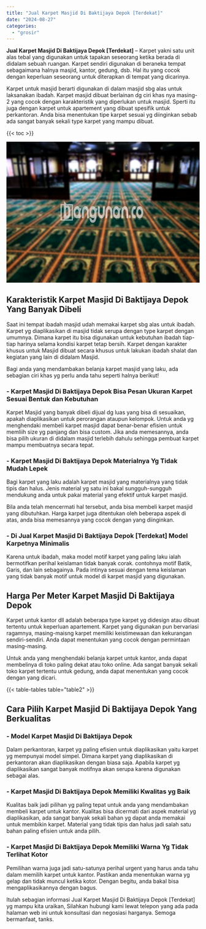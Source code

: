 ```yaml
---
title: "Jual Karpet Masjid Di Baktijaya Depok [Terdekat]"
date: "2024-08-27"
categories: 
  - "grosir"
---
```


**Jual Karpet Masjid Di Baktijaya Depok \[Terdekat\]** – Karpet yakni satu unit alas tebal yang digunakan untuk tapakan seseorang ketika berada di didalam sebuah ruangan. Karpet sendiri digunakan di beraneka tempat sebagaimana halnya masjid, kantor, gedung, dsb. Hal itu yang cocok dengan keperluan seseorang untuk diterapkan di tempat yang dicarinya.

Karpet untuk masjid berarti digunakan di dalam masjid sbg alas untuk laksanakan ibadah. Karpet masjid dibuat berlainan dg ciri khas nya masing-2 yang cocok dengan karakteristik yang diperlukan untuk masjid. Sperti itu juga dengan karpet untuk apartement yang dibuat spesifik untuk perkantoran. Anda bisa menentukan tipe karpet sesuai yg diinginkan sebab ada sangat banyak sekali type karpet yang mampu dibuat.

{{< toc >}}

![Jual Karpet Masjid Di Baktijaya Depok [Terdekat]](/images/grosir-karpet-murah-67.png)

## Karakteristik Karpet Masjid Di Baktijaya Depok Yang Banyak Dibeli

Saat ini tempat ibadah masjid udah memakai karpet sbg alas untuk ibadah. Karpet yg diaplikasikan di masjid tidak serupa dengan type karpet dengan umumnya. Dimana karpet itu bisa digunakan untuk kebutuhan ibadah tiap-tiap harinya selama kondisi karpet tetap bersih. Karpet dengan karakter khusus untuk Masjid dibuat secara khusus untuk lakukan ibadah shalat dan kegiatan yang lain di didalam Masjid.

Bagi anda yang mendambakan belanja karpet masjid yang laku, ada sebagian ciri khas yg perlu anda tahu seperti halnya berikut!

### \- Karpet Masjid Di Baktijaya Depok Bisa Pesan Ukuran Karpet Sesuai Bentuk dan Kebutuhan

Karpet Masjid yang banyak dibeli dijual dg luas yang bisa di sesuaikan, apakah diaplikasikan untuk perorangan ataupun kelompok. Untuk anda yg menghendaki membeli karpet masjid dapat benar-benar efisien untuk memliih size yg panjang dan bisa custom. Jika anda memesannya, anda bisa pilih ukuran di didalam masjid terlebih dahulu sehingga pembuat karpet mampu membuatnya secara tepat.

### \- Karpet Masjid Di Baktijaya Depok Materialnya Yg Tidak Mudah Lepek

Bagi karpet yang laku adalah karpet masjid yang materialnya yang tidak tipis dan halus. Jenis material yg satu ini bakal sungguh-sungguh mendukung anda untuk pakai material yang efektif untuk karpet masjid.

Bila anda telah mencermati hal tersebut, anda bisa membeli karpet masjid yang dibutuhkan. Harga karpet juga ditentukan oleh beberapa aspek di atas, anda bisa memesannya yang cocok dengan yang diinginkan.

### \- Di Jual Karpet Masjid Di Baktijaya Depok \[Terdekat\] Model Karpetnya Minimalis

Karena untuk ibadah, maka model motif karpet yang paling laku ialah bermotifkan perihal keislaman tidak banyak corak. contohnya motif Batik, Garis, dan lain sebagainya. Pada intinya sesuai dengan tema keislaman yang tidak banyak motif untuk model di karpet masjid yang digunakan.

## Harga Per Meter Karpet Masjid Di Baktijaya Depok

Karpet untuk kantor dll adalah beberapa type karpet yg didesign atau dibuat tertentu untuk keperluan apartement. Karpet yang digunakan pun bervariasi ragamnya, masing-maisng karpet memiliki keistimewaan dan kekurangan sendiri-sendiri. Anda dapat menentukan yang cocok dengan permintaan masing-masing.

Untuk anda yang menghendaki belanja karpet untuk kantor, anda dapat membelinya di toko paling dekat atau toko online. Ada sangat banyak sekali toko karpet tertentu untuk gedung, anda dapat menentukan yang cocok dengan yang dicari.

{{< table-tables table="table2" >}}

## Cara Pilih Karpet Masjid Di Baktijaya Depok Yang Berkualitas

### \- Model Karpet Masjid Di Baktijaya Depok

Dalam perkantoran, karpet yg paling efisien untuk diaplikasikan yaitu karpet yg mempunyai model simpel. Dimana karpet yang diaplikasikan di perkantoran akan diaplikasikan dengan biasa saja. Apabila karpet yg diaplikasikan sangat banyak motifnya akan serupa karena digunakan sebagai alas.

### \- Karpet Masjid Di Baktijaya Depok Memiliki Kwalitas yg Baik

Kualitas baik jadi pilihan yg paling tepat untuk anda yang mendambakan membeli karpet untuk kantor. Kualitas bisa dicermati dari aspek material yg diaplikasikan, ada sangat banyak sekali bahan yg dapat anda memakai untuk membikin karpet. Material yang tidak tipis dan halus jadi salah satu bahan paling efisien untuk anda pilih.

### \- Karpet Masjid Di Baktijaya Depok Memiliki Warna Yg Tidak Terlihat Kotor

Pemilihan warna juga jadi satu-satunya perihal urgent yang harus anda tahu dalam memilih karpet untuk kantor. Pastikan anda menentukan warna yg gelap dan tidak muncul ketika kotor. Dengan begitu, anda bakal bisa mengaplikasikannya dengan bagus.

Itulah sebagian informasi Jual Karpet Masjid Di Baktijaya Depok \[Terdekat\] yg mampu kita uraikan, Silahkan hubungi kami lewat telepon yang ada pada halaman web ini untuk konsultasi dan negosiasi harganya. Semoga bermanfaat, tanks.
